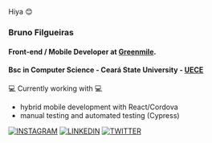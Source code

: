 Hiya 😊

### Bruno Filgueiras
#### Front-end / Mobile Developer at [Greenmile](https://greenmile.com/).
#### Bsc in Computer Science - Ceará State University - [UECE](http://www.uece.br/)

 💻 Currently working with 💻
- hybrid mobile development with React/Cordova 
- manual testing and automated testing (Cypress)

[![INSTAGRAM](https://img.shields.io/badge/Instagram-gray?style=for-the-badge&logo=instagram)](https://www.instagram.com/fbfdsouza)
[![LINKEDIN](https://img.shields.io/badge/Linkedin-gray?style=for-the-badge&logo=linkedin)](https://www.linkedin.com/in/fbfdsouza)
[![TWITTER](https://img.shields.io/badge/Twitter-gray?style=for-the-badge&logo=twitter)](https://twitter.com/fbfdsouza)

